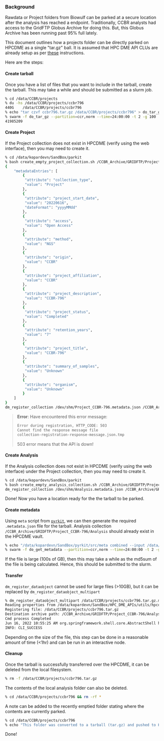 ### Background

Rawdata or Project folders from Biowulf can be parked at a secure location after the analysis has reached a endpoint. Traditionally, CCBR analysts had access to the GridFTP Globus Archive for doing this. But, this Globus Archive has been running past 95% full lately.

This document outlines how a projects folder can be directly parked on HPCDME as a single "tar.gz" ball. It is assumed that HPC DME API CLUs are already setup as per [these](https://ccbr.github.io/HowTos/HPCDME/setup/) instructions.

Here are the steps:

#### Create tarball

Once you have a list of files that you want to include in the tarball, create the tarball. This may take a while and should be submitted as a slurm job.

```bash
% cd /data/CCBR/projects
% du -hs /data/CCBR/projects/ccbr796
440G	/data/CCBR/projects/ccbr796
% echo "tar czvf ccbr796.tar.gz /data/CCBR/projects/ccbr796" > do_tar_gz
% swarm -f do_tar_gz --partition=ccr,norm --time=24:00:00 -t 2 -g 100
41985209
```

#### Create Project

If the Project collection does not exist in HPCDME (verify using the web interface), then you may need to create it.

```bash
% cd /data/kopardevn/SandBox/parkit
% bash create_empty_project_collection.sh /CCBR_Archive/GRIDFTP/Project_CCBR-796 CCBR-796 CCBR-796
{
    "metadataEntries": [
        {
         "attribute": "collection_type",
         "value": "Project"
        },
        {
         "attribute": "project_start_date",
         "value": "20220616",
         "dateFormat": "yyyyMMdd"
        },
        {
         "attribute": "access",
         "value": "Open Access"
        },
        {
         "attribute": "method",
         "value": "NGS"
        },
        {
         "attribute": "origin",
         "value": "CCBR"
        },
        {
         "attribute": "project_affiliation",
         "value": "CCBR"
        },
        {
         "attribute": "project_description",
         "value": "CCBR-796"
        },
        {
         "attribute": "project_status",
         "value": "Completed"
        },
        {
         "attribute": "retention_years",
         "value": "7"
        },
        {
         "attribute": "project_title",
         "value": "CCBR-796"
        },
        {
         "attribute": "summary_of_samples",
         "value": "Unknown"
        },
        {
         "attribute": "organism",
         "value": "Unknown"
        }
    ]
}
dm_register_collection /dev/shm/Project_CCBR-796.metadata.json /CCBR_Archive/GRIDFTP/Project_CCBR-796
```

> **Error**: Have encountered this error message:
> ```bash
> Error during registration, HTTP_CODE: 503
> Cannot find the response message file
> collection-registration-response-message.json.tmp
> ```
> 503 error means that the API is down!

#### Create Analysis

If the Analysis collection does not exist in HPCDME (verify using the web interface) under the Project collection, then you may need to create it.

```bash
% cd /data/kopardevn/SandBox/parkit
% bash create_empty_analysis_collection.sh /CCBR_Archive/GRIDFTP/Project_CCBR-796/Analysis
dm_register_collection /dev/shm/Analysis.metadata.json /CCBR_Archive/GRIDFTP/Project_CCBR-796/Analysis
```

Done! Now you have a location ready for the the tarball to be parked.

#### Create metadata

Using `meta` script from [`pyrkit`](https://github.com/CCBR/pyrkit), we can then generate the required `.metadata.json` file for the tarball. Analysis collection `/CCBR_Archive/GRIDFTP/Project_CCBR-796/Analysis` should already exist in the HPCDME vault.

```bash
% echo "/data/kopardevn/SandBox/pyrkit/src/meta combined --input /data/CCBR/projects/ccbr796.tar.gz --output /CCBR_Archive/GRIDFTP/Project_CCBR-796/Analysis" > do_get_metadata
% swarm -f do_get_metadata --partition=ccr,norm --time=24:00:00 -t 2 -g 100
```

If the file is large (100s of GB), then this may take a while as the md5sum of the file is being calculated. Hence, this should be submitted to the slurm. 

#### Transfer

`dm_register_dataobject` cannot be used for large files (>10GB), but it can be replaced by `dm_register_dataobject_multipart`

```bash
% dm_register_dataobject_multipart /data/CCBR/projects/ccbr796.tar.gz.metadata.json /CCBR_Archive/GRIDFTP/Project_CCBR-796/Analysis/ccbr796.tar.gz /data/CCBR/projects/ccbr796.tar.gz
Reading properties from /data/kopardevn/SandBox/HPC_DME_APIs/utils/hpcdme.properties
Registering file: /data/CCBR/projects/ccbr796.tar.gz
Destination archive path: /CCBR_Archive/GRIDFTP/Project_CCBR-796/Analysis/ccbr796.tar.gz
Cmd process Completed
Jun 16, 2022 10:55:25 AM org.springframework.shell.core.AbstractShell handleExecutionResult
INFO: CLI_SUCCESS
```

Depending on the size of the file, this step can be done in a reasonable amount of time (<1hr) and can be run in an interactive node.

#### Cleanup

Once the tarball is successfully transferred over the HPCDME, it can be deleted from the local filesystem.

```bash
% rm -f /data/CCBR/projects/ccbr796.tar.gz
```

The contents of the local analysis folder can also be deleted.

```bash
% cd /data/CCBR/projects/ccbr796 && rm -rf *
```

A note can be added to the recently emptied folder stating where the contents are currently parked.

```bash
% cd /data/CCBR/projects/ccbr796
% echo "This folder was converted to a tarball (tar.gz) and pushed to HPCDME. Its new location is `/CCBR_Archive/GRIDFTP/Project_CCBR-796/Analysis/ccbr796.tar.gz` in HPCDME" > README.md
```

Done!
